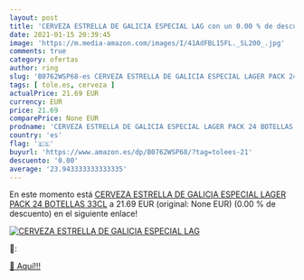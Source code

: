 ```yaml
---
layout: post
title: 'CERVEZA ESTRELLA DE GALICIA ESPECIAL LAG con un 0.00 % de descuento'
date: 2021-01-15 20:39:45
image: 'https://m.media-amazon.com/images/I/41AdFBL15FL._SL200_.jpg'
comments: true
category: ofertas
author: ring
slug: 'B0762WSP68-es CERVEZA ESTRELLA DE GALICIA ESPECIAL LAGER PACK 24...'
tags: [ tole.es, cerveza ]
actualPrice: 21.69 EUR
currency: EUR
price: 21.69
comparePrice: None EUR
prodname: 'CERVEZA ESTRELLA DE GALICIA ESPECIAL LAGER PACK 24 BOTELLAS 33CL'
country: 'es'
flag: '🇪🇸'
buyurl: 'https://www.amazon.es/dp/B0762WSP68/?tag=tolees-21'
descuento: '0.00'
average: '23.943333333333335'
---
```


En este momento está [CERVEZA ESTRELLA DE GALICIA ESPECIAL LAGER PACK 24 BOTELLAS 33CL](https://www.amazon.es/dp/B0762WSP68/?tag=tolees-21) a 21.69 EUR (original: None EUR) (0.00 %  de descuento) en el siguiente enlace!

[![CERVEZA ESTRELLA DE GALICIA ESPECIAL LAG](https://m.media-amazon.com/images/I/41AdFBL15FL._SL200_.jpg)](https://www.amazon.es/dp/B0762WSP68/?tag=tolees-21)

🔎:


[🛒 Aquí!!!](https://www.amazon.es/dp/B0762WSP68/?tag=tolees-21)
